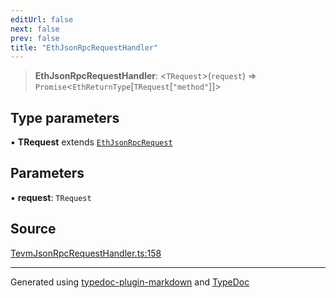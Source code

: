 ```yaml
---
editUrl: false
next: false
prev: false
title: "EthJsonRpcRequestHandler"
---
```


> **EthJsonRpcRequestHandler**: \<`TRequest`\>(`request`) => `Promise`\<`EthReturnType`[`TRequest`[`"method"`]]\>

## Type parameters

▪ **TRequest** extends [`EthJsonRpcRequest`](/generated/type-aliases/ethjsonrpcrequest/)

## Parameters

▪ **request**: `TRequest`

## Source

[TevmJsonRpcRequestHandler.ts:158](https://github.com/evmts/tevm-monorepo/blob/main/vm/api/src/TevmJsonRpcRequestHandler.ts#L158)

***
Generated using [typedoc-plugin-markdown](https://www.npmjs.com/package/typedoc-plugin-markdown) and [TypeDoc](https://typedoc.org/)
